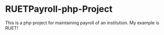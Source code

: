 # RUETPayroll-php-Project
This is a php project for maintaining payroll of an institution. My example is RUET! 
